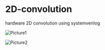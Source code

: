 # 2D-convolution
hardware 2D convolution using systemverilog

![Picture1](https://github.com/bbnoirz/2D-convolution/assets/119176220/b8daf9ba-0e75-408c-a895-8bba16385925)

![Picture2](https://github.com/bbnoirz/2D-convolution/assets/119176220/1ec1329a-556b-4700-a589-54c04566e545)
